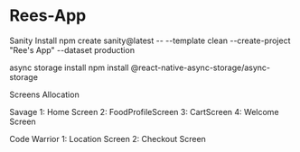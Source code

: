 # Rees-App

Sanity Install
npm create sanity@latest -- --template clean --create-project "Ree's App" --dataset production

async storage install
npm install @react-native-async-storage/async-storage

Screens Allocation

Savage
1: Home Screen
2: FoodProfileScreen
3: CartScreen
4: Welcome Screen

Code Warrior
1: Location Screen
2: Checkout Screen